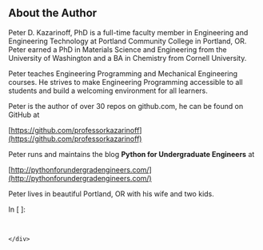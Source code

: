 
## About the Author
Peter D. Kazarinoff, PhD is a full-time faculty member in Engineering and Engineering Technology at Portland Community College in Portland, OR. Peter earned a PhD in Materials Science and Engineering from the University of Washington and a BA in Chemistry from Cornell University.

Peter teaches Engineering Programming and Mechanical Engineering courses. He strives to make Engineering Programming accessible to all students and build a welcoming environment for all learners.

Peter is the author of over 30 repos on github.com, he can be found on GitHub at 

[https://github.com/professorkazarinoff](https://github.com/professorkazarinoff)

Peter runs and maintains the blog **Python for Undergraduate Engineers** at

[http://pythonforundergradengineers.com/](http://pythonforundergradengineers.com/)

Peter lives in beautiful Portland, OR with his wife and two kids.
<div class="cell border-box-sizing code_cell rendered">
<div class="input">
<div class="prompt input_prompt">In&nbsp;[&nbsp;]:</div>
<div class="inner_cell">
    <div class="input_area">
<div class=" highlight hl-ipython3"><pre><span></span> 
</pre></div>

    </div>
</div>
</div>

</div>
 

